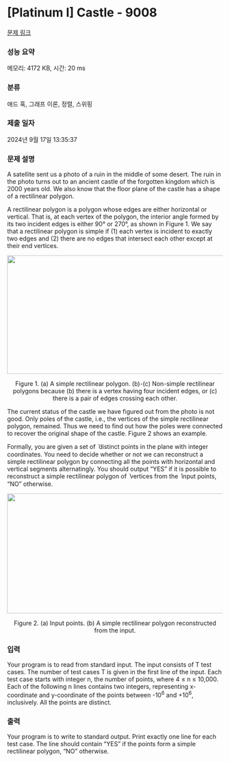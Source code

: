# [Platinum I] Castle - 9008 

[문제 링크](https://www.acmicpc.net/problem/9008) 

### 성능 요약

메모리: 4172 KB, 시간: 20 ms

### 분류

애드 혹, 그래프 이론, 정렬, 스위핑

### 제출 일자

2024년 9월 17일 13:35:37

### 문제 설명

<p>A satellite sent us a photo of a ruin in the middle of some desert. The ruin in the photo turns out to an ancient castle of the forgotten kingdom which is 2000 years old. We also know that the floor plane of the castle has a shape of a rectilinear polygon.</p>

<p>A rectilinear polygon is a polygon whose edges are either horizontal or vertical. That is, at each vertex of the polygon, the interior angle formed by its two incident edges is either 90° or 270°, as shown in Figure 1. We say that a rectilinear polygon is simple if (1) each vertex is incident to exactly two edges and (2) there are no edges that intersect each other except at their end vertices. </p>

<p style="text-align: center;"><img alt="" src="https://onlinejudgeimages.s3-ap-northeast-1.amazonaws.com/problem/9008/1.png" style="height:277px; width:526px"></p>

<p style="text-align: center;">Figure 1. (a) A simple rectilinear polygon. (b)-(c) Non-simple rectilinear polygons because (b) there is a vertex having four incident edges, or (c) there is a pair of edges crossing each other.</p>

<p>The current status of the castle we have figured out from the photo is not good. Only poles of the castle, i.e., the vertices of the simple rectilinear polygon, remained. Thus we need to find out how the poles were connected to recover the original shape of the castle. Figure 2 shows an example.</p>

<p>Formally, you are given a set of ݊ distinct points in the plane with integer coordinates. You need to decide whether or not we can reconstruct a simple rectilinear polygon by connecting all the points with horizontal and vertical segments alternatingly. You should output “YES” if it is possible to reconstruct a simple rectilinear polygon of ݊ vertices from the ݊ input points, “NO” otherwise. </p>

<p style="text-align: center;"><img alt="" src="https://onlinejudgeimages.s3-ap-northeast-1.amazonaws.com/problem/9008/2.png" style="height:280px; width:550px"></p>

<p style="text-align: center;">Figure 2. (a) Input points. (b) A simple rectilinear polygon reconstructed from the input.</p>

### 입력 

 <p>Your program is to read from standard input. The input consists of T test cases. The number of test cases T is given in the first line of the input. Each test case starts with integer n, the number of points, where 4 ≤ n ≤ 10,000. Each of the following n lines contains two integers, representing x-coordinate and y-coordinate of the points between -10<sup>6</sup> and +10<sup>6</sup>, inclusively. All the points are distinct. </p>

### 출력 

 <p>Your program is to write to standard output. Print exactly one line for each test case. The line should contain “YES” if the points form a simple rectilinear polygon, “NO” otherwise. </p>


